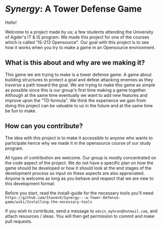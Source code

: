 # _Synergy_: A Tower Defense Game

Hello!

Welcome to a project made by us; a few students attending the University of
Agder's IT & IS program. We made this project for one of the courses which is
called "IS-213 Opensource". Our goal with this project is to see how it works
when you try to make a game in an Opensource environment.

## What is this about and why are we making it?

This game we are trying to make is a tower defense game. A game about building
structures to protect a goal and defeat attacking enemies as they traverse a
path toward the goal. We are trying to make this game as simple as possible
since this is our group's first time making a game together. Although at the
same time eventually we want to add new features and improve upon the "TD
formula". We think the experience we gain from doing this project can be
valuable to us in the future and at the same time be fun to make.

## How can you contribute?

The idea with this project is to make it accessible to anyone who wants to
participate hence why we made it in the opensource course of our study program.

All types of contribution are welcome. Our group is mostly concentrated on the
code aspect of the project. We do not have a specific plan on how the game
should be developed or how it should look at the end stages of the development
process so input on these aspects are also appreciated. 
Anyone is welcome as long as you behave and respect that we are new to this development format.

Before you start, read the install-guide for the necessary tools you'll need: 
`https://github.com/StavenX/Synergy---a-Tower-Defense-game/wiki/Installing-the-necessary-tools`

If you wish to contribute, send a message to `edvin_myhren@hotmail.com`, and
attach resources / ideas. You will then get permission to commit and make pull
requests.
